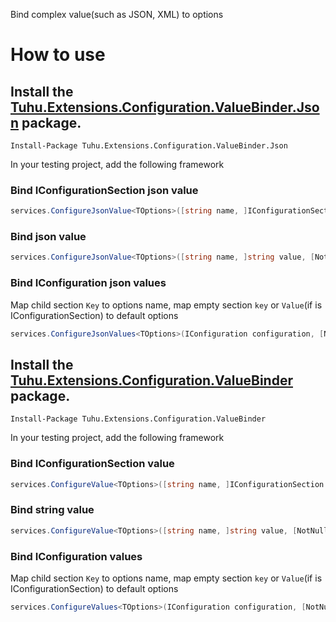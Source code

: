 ﻿Bind complex value(such as JSON, XML) to options

How to use
=============

## Install the [Tuhu.Extensions.Configuration.ValueBinder.Json](https://www.nuget.org/packages/Tuhu.Extensions.Configuration.ValueBinder.Json) package.

``` PS
Install-Package Tuhu.Extensions.Configuration.ValueBinder.Json
```
In your testing project, add the following framework
### Bind IConfigurationSection json value

``` C#
services.ConfigureJsonValue<TOptions>([string name, ]IConfigurationSection section, [NotNull] Func<FileConfigurationProvider> creator)
```

### Bind json value

``` C#
services.ConfigureJsonValue<TOptions>([string name, ]string value, [NotNull] Func<FileConfigurationProvider> creator)
```

### Bind IConfiguration json values

Map child section `Key` to options name, map empty section `key` or `Value`(if is IConfigurationSection) to default options

``` C#
services.ConfigureJsonValues<TOptions>(IConfiguration configuration, [NotNull] Func<FileConfigurationProvider> creator)
```

## Install the [Tuhu.Extensions.Configuration.ValueBinder](https://www.nuget.org/packages/Tuhu.Extensions.Configuration.ValueBinder) package.

``` PS
Install-Package Tuhu.Extensions.Configuration.ValueBinder
```
In your testing project, add the following framework

### Bind IConfigurationSection value

``` C#
services.ConfigureValue<TOptions>([string name, ]IConfigurationSection section, [NotNull] Func<FileConfigurationProvider> creator)
```

### Bind string value

``` C#
services.ConfigureValue<TOptions>([string name, ]string value, [NotNull] Func<FileConfigurationProvider> creator)
```

### Bind IConfiguration values

Map child section `Key` to options name, map empty section `key` or `Value`(if is IConfigurationSection) to default options

``` C#
services.ConfigureValues<TOptions>(IConfiguration configuration, [NotNull] Func<FileConfigurationProvider> creator)
```
